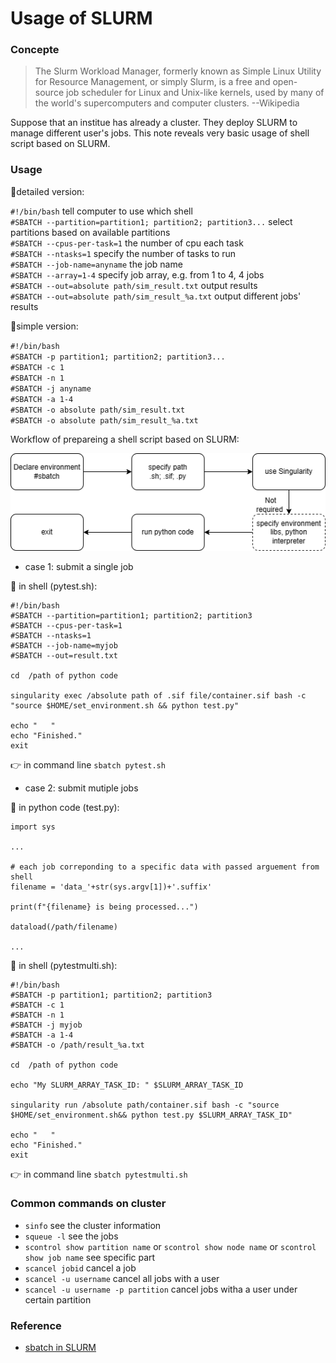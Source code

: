 # Usage of SLURM

### Concepte
> The Slurm Workload Manager, formerly known as Simple Linux Utility for Resource Management, or simply Slurm, is a free and open-source job scheduler for Linux and Unix-like kernels, used by many of the world's supercomputers and computer clusters. --Wikipedia

Suppose that an institue has already a cluster. They deploy SLURM to manage different user's jobs.
This note reveals very basic usage of shell script based on SLURM.

### Usage
🔸detailed version:

`#!/bin/bash` tell computer to use which shell    
`#SBATCH --partition=partition1; partition2; partition3...` select partitions based on available partitions  
`#SBATCH --cpus-per-task=1` the number of cpu each task   
`#SBATCH --ntasks=1` specify the number of tasks to run   
`#SBATCH --job-name=anyname` the job name    
`#SBATCH --array=1-4` specify job array, e.g. from 1 to 4, 4 jobs  
`#SBATCH --out=absolute path/sim_result.txt` output results  
`#SBATCH --out=absolute path/sim_result_%a.txt` output different jobs' results

🔸simple version:    

`#!/bin/bash`   
`#SBATCH -p partition1; partition2; partition3...`    
`#SBATCH -c 1`    
`#SBATCH -n 1`     
`#SBATCH -j anyname`    
`#SBATCH -a 1-4`     
`#SBATCH -o absolute path/sim_result.txt`    
`#SBATCH -o absolute path/sim_result_%a.txt`    

Workflow of prepareing a shell script based on SLURM:

![slurm flowchart](https://github.com/jizhang02/Figure-Factory/blob/b1b6ccb6fb9fd26525a84803763934d77a264d92/Fig_CS/Figure-Factory-Page-3.drawio.png)
* case 1: submit a single job

🐚 in shell (pytest.sh):

```
#!/bin/bash
#SBATCH --partition=partition1; partition2; partition3
#SBATCH --cpus-per-task=1
#SBATCH --ntasks=1
#SBATCH --job-name=myjob
#SBATCH --out=result.txt

cd  /path of python code

singularity exec /absolute path of .sif file/container.sif bash -c "source $HOME/set_environment.sh && python test.py"

echo "   "
echo "Finished."
exit
```
👉 in command line `sbatch pytest.sh`

* case 2: submit mutiple jobs

📜 in python code (test.py):

```
import sys

...

# each job correponding to a specific data with passed arguement from shell
filename = 'data_'+str(sys.argv[1])+'.suffix'

print(f"{filename} is being processed...")

dataload(/path/filename)

...

```

🐚 in shell (pytestmulti.sh):

```
#!/bin/bash
#SBATCH -p partition1; partition2; partition3
#SBATCH -c 1
#SBATCH -n 1
#SBATCH -j myjob
#SBATCH -a 1-4
#SBATCH -o /path/result_%a.txt

cd  /path of python code

echo "My SLURM_ARRAY_TASK_ID: " $SLURM_ARRAY_TASK_ID

singularity run /absolute path/container.sif bash -c "source $HOME/set_environment.sh&& python test.py $SLURM_ARRAY_TASK_ID"

echo "   "
echo "Finished."
exit
```
👉 in command line `sbatch pytestmulti.sh`

### Common commands on cluster
* `sinfo` see the cluster information
* `squeue -l` see the jobs
* `scontrol show partition name` or `scontrol show node name` or `scontrol show job name` see specific part
* `scancel jobid` cancel a job
* `scancel -u username` cancel all jobs with a user
* `scancel -u username -p partition` cancel jobs witha a user under certain partition


### Reference
* [sbatch in SLURM](https://slurm.schedmd.com/sbatch.html)
